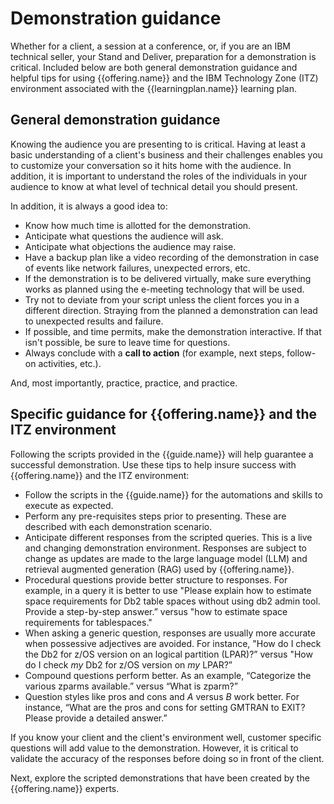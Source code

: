 # Demonstration guidance
Whether for a client, a session at a conference, or, if you are an IBM technical seller, your Stand and Deliver, preparation for a demonstration is critical. Included below are both general demonstration guidance and helpful tips for using {{offering.name}} and the IBM Technology Zone (ITZ) environment associated with the {{learningplan.name}} learning plan.

## General demonstration guidance
Knowing the audience you are presenting to is critical. Having at least a basic understanding of a client's business and their challenges enables you to customize your conversation so it hits home with the audience. In addition, it is important to understand the roles of the individuals in your audience to know at what level of technical detail you should present.

In addition, it is always a good idea to:

- Know how much time is allotted for the demonstration.
- Anticipate what questions the audience will ask.
- Anticipate what objections the audience may raise.
- Have a backup plan like a video recording of the demonstration in case of events like network failures, unexpected errors, etc.
- If the demonstration is to be delivered virtually, make sure everything works as planned using the e-meeting technology that will be used.
- Try not to deviate from your script unless the client forces you in a different direction. Straying from the planned a demonstration can lead to unexpected results and failure.
- If possible, and time permits, make the demonstration interactive. If that isn't possible, be sure to leave time for questions.
- Always conclude with a **call to action** (for example, next steps, follow-on activities, etc.).

And, most importantly, practice, practice, and practice.

## Specific guidance for {{offering.name}} and the ITZ environment
Following the scripts provided in the {{guide.name}} will help guarantee a successful demonstration. Use these tips to help insure success with {{offering.name}} and the ITZ environment:

- Follow the scripts in the {{guide.name}} for the automations and skills to execute as expected.
- Perform any pre-requisites steps prior to presenting. These are described with each demonstration scenario.
- Anticipate different responses from the scripted queries. This is a live and changing demonstration environment. Responses are subject to change as updates are made to the large language model (LLM) and retrieval augmented generation (RAG) used by {{offering.name}}.
- Procedural questions provide better structure to responses. For example, in a query it is better to use "Please explain how to estimate space requirements for Db2 table spaces without using db2 admin tool. Provide a step-by-step answer.” versus "how to estimate space requirements for tablespaces."
- When asking a generic question, responses are usually more accurate when possessive adjectives are avoided. For instance, "How do I check the Db2 for z/OS version on an logical partition (LPAR)?” versus "How do I check *my* Db2 for z/OS version on *my* LPAR?”
- Compound questions perform better. As an example, “Categorize the various zparms available.” versus “What is zparm?”
- Question styles like pros and cons and *A* versus *B* work better. For instance, “What are the pros and cons for setting GMTRAN to EXIT? Please provide a detailed answer.”

If you know your client and the client's environment well, customer specific questions will add value to the demonstration. However, it is critical to validate the accuracy of the responses before doing so in front of the client.

Next, explore the scripted demonstrations that have been created by the {{offering.name}} experts.
